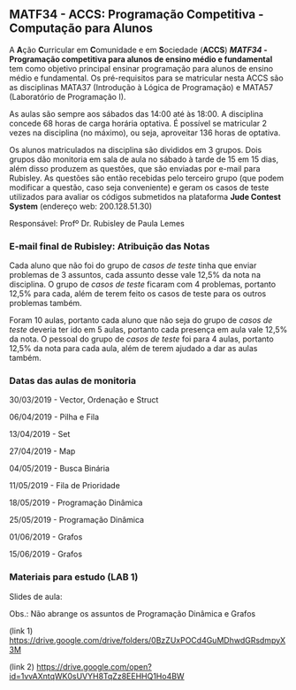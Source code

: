## MATF34 - ACCS: Programação Competitiva - Computação para Alunos

A **A**ção **C**urricular em **C**omunidade e em **S**ociedade (**ACCS**) ***MATF34* - Programação competitiva para alunos de ensino médio e fundamental** tem como objetivo principal ensinar programação para alunos de ensino médio e fundamental. Os pré-requisitos para se matricular nesta ACCS são as disciplinas MATA37 (Introdução à Lógica de Programação) e MATA57 (Laboratório de Programação I).


As aulas são sempre aos sábados das 14:00 até às 18:00. A disciplina concede 68 horas de carga horária optativa. É possível se matricular 2 vezes na disciplina (no máximo), ou seja, aproveitar 136 horas de optativa.

Os alunos matriculados na disciplina são divididos em 3 grupos. Dois grupos dão monitoria em sala de aula no sábado à tarde de 15 em 15 dias, além disso produzem as questões, que são enviadas por e-mail para Rubisley. As questões são então recebidas pelo terceiro grupo (que podem modificar a questão, caso seja conveniente) e geram os casos de teste utilizados para avaliar os códigos submetidos na plataforma **Jude Contest System** (endereço web: 200.128.51.30)

Responsável: Profº Dr. Rubisley de Paula Lemes

### E-mail final de Rubisley: Atribuição das Notas

Cada aluno que não foi do grupo de *casos de teste* tinha que enviar problemas de 3 assuntos, cada assunto desse vale 12,5% da nota na disciplina. O grupo de *casos de teste* ficaram com 4 problemas, portanto 12,5% para cada, além de terem feito os casos de teste para os outros problemas também.

Foram 10 aulas, portanto cada aluno que não seja do grupo de *casos de teste* deveria ter ido em 5 aulas, portanto cada presença em aula vale 12,5% da nota. O pessoal do grupo de *casos de teste* foi para 4 aulas, portanto 12,5% da nota para cada aula, além de terem ajudado a dar as aulas também.

### Datas das aulas de monitoria


30/03/2019 - Vector, Ordenação e Struct

06/04/2019 - Pilha e Fila

13/04/2019 - Set

27/04/2019 - Map

04/05/2019 - Busca Binária

11/05/2019 - Fila de Prioridade

18/05/2019 - Programação Dinâmica

25/05/2019 - Programação Dinâmica

01/06/2019 - Grafos

15/06/2019 - Grafos

### Materiais para estudo (LAB 1)


Slides de aula:

Obs.: Não abrange os assuntos de Programação Dinâmica e Grafos

(link 1) https://drive.google.com/drive/folders/0BzZUxPOCd4GuMDhwdGRsdmpyX3M

(link 2) https://drive.google.com/open?id=1vvAXntqWK0sUVYH8TqZz8EEHHQ1Ho4BW
